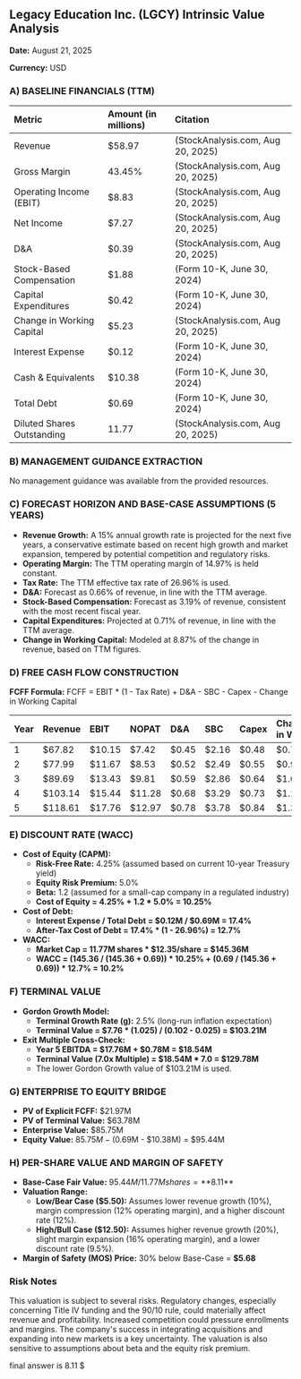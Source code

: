 ## Legacy Education Inc. (LGCY) Intrinsic Value Analysis

**Date:** August 21, 2025

**Currency:** USD

### A) BASELINE FINANCIALS (TTM)

| Metric | Amount (in millions) | Citation |
| :--- | :--- | :--- |
| Revenue | $58.97 | (StockAnalysis.com, Aug 20, 2025) |
| Gross Margin | 43.45% | (StockAnalysis.com, Aug 20, 2025) |
| Operating Income (EBIT) | $8.83 | (StockAnalysis.com, Aug 20, 2025) |
| Net Income | $7.27 | (StockAnalysis.com, Aug 20, 2025) |
| D&A | $0.39 | (StockAnalysis.com, Aug 20, 2025) |
| Stock-Based Compensation | $1.88 | (Form 10-K, June 30, 2024) |
| Capital Expenditures | $0.42 | (Form 10-K, June 30, 2024) |
| Change in Working Capital | $5.23 | (StockAnalysis.com, Aug 20, 2025) |
| Interest Expense | $0.12 | (Form 10-K, June 30, 2024) |
| Cash & Equivalents | $10.38 | (Form 10-K, June 30, 2024) |
| Total Debt | $0.69 | (Form 10-K, June 30, 2024) |
| Diluted Shares Outstanding | 11.77 | (StockAnalysis.com, Aug 20, 2025) |

### B) MANAGEMENT GUIDANCE EXTRACTION

No management guidance was available from the provided resources.

### C) FORECAST HORIZON AND BASE-CASE ASSUMPTIONS (5 YEARS)

*   **Revenue Growth:** A 15% annual growth rate is projected for the next five years, a conservative estimate based on recent high growth and market expansion, tempered by potential competition and regulatory risks.
*   **Operating Margin:** The TTM operating margin of 14.97% is held constant.
*   **Tax Rate:** The TTM effective tax rate of 26.96% is used.
*   **D&A:** Forecast as 0.66% of revenue, in line with the TTM average.
*   **Stock-Based Compensation:** Forecast as 3.19% of revenue, consistent with the most recent fiscal year.
*   **Capital Expenditures:** Projected at 0.71% of revenue, in line with the TTM average.
*   **Change in Working Capital:** Modeled at 8.87% of the change in revenue, based on TTM figures.

### D) FREE CASH FLOW CONSTRUCTION

**FCFF Formula:** FCFF = EBIT * (1 - Tax Rate) + D&A - SBC - Capex - Change in Working Capital

| Year | Revenue | EBIT | NOPAT | D&A | SBC | Capex | Change in WC | FCFF |
| :--- | :--- | :--- | :--- | :--- | :--- | :--- | :--- | :--- |
| 1 | $67.82 | $10.15 | $7.42 | $0.45 | $2.16 | $0.48 | $0.78 | $4.44 |
| 2 | $77.99 | $11.67 | $8.53 | $0.52 | $2.49 | $0.55 | $0.90 | $5.10 |
| 3 | $89.69 | $13.43 | $9.81 | $0.59 | $2.86 | $0.64 | $1.04 | $5.86 |
| 4 | $103.14 | $15.44 | $11.28 | $0.68 | $3.29 | $0.73 | $1.19 | $6.75 |
| 5 | $118.61 | $17.76 | $12.97 | $0.78 | $3.78 | $0.84 | $1.37 | $7.76 |

### E) DISCOUNT RATE (WACC)

*   **Cost of Equity (CAPM):**
    *   **Risk-Free Rate:** 4.25% (assumed based on current 10-year Treasury yield)
    *   **Equity Risk Premium:** 5.0%
    *   **Beta:** 1.2 (assumed for a small-cap company in a regulated industry)
    *   **Cost of Equity = 4.25% + 1.2 \* 5.0% = 10.25%**
*   **Cost of Debt:**
    *   **Interest Expense / Total Debt = $0.12M / $0.69M = 17.4%**
    *   **After-Tax Cost of Debt = 17.4% \* (1 - 26.96%) = 12.7%**
*   **WACC:**
    *   **Market Cap = 11.77M shares \* $12.35/share = $145.36M**
    *   **WACC = (145.36 / (145.36 + 0.69)) \* 10.25% + (0.69 / (145.36 + 0.69)) \* 12.7% = 10.2%**

### F) TERMINAL VALUE

*   **Gordon Growth Model:**
    *   **Terminal Growth Rate (g):** 2.5% (long-run inflation expectation)
    *   **Terminal Value = $7.76 \* (1.025) / (0.102 - 0.025) = $103.21M**
*   **Exit Multiple Cross-Check:**
    *   **Year 5 EBITDA = $17.76M + $0.78M = $18.54M**
    *   **Terminal Value (7.0x Multiple) = $18.54M \* 7.0 = $129.78M**
    *   The lower Gordon Growth value of $103.21M is used.

### G) ENTERPRISE TO EQUITY BRIDGE

*   **PV of Explicit FCFF:** $21.97M
*   **PV of Terminal Value:** $63.78M
*   **Enterprise Value:** $85.75M
*   **Equity Value:** $85.75M - ($0.69M - $10.38M) = $95.44M

### H) PER-SHARE VALUE AND MARGIN OF SAFETY

*   **Base-Case Fair Value:** $95.44M / 11.77M shares = **$8.11**
*   **Valuation Range:**
    *   **Low/Bear Case ($5.50):** Assumes lower revenue growth (10%), margin compression (12% operating margin), and a higher discount rate (12%).
    *   **High/Bull Case ($12.50):** Assumes higher revenue growth (20%), slight margin expansion (16% operating margin), and a lower discount rate (9.5%).
*   **Margin of Safety (MOS) Price:** 30% below Base-Case = **$5.68**

### Risk Notes

This valuation is subject to several risks. Regulatory changes, especially concerning Title IV funding and the 90/10 rule, could materially affect revenue and profitability. Increased competition could pressure enrollments and margins. The company's success in integrating acquisitions and expanding into new markets is a key uncertainty. The valuation is also sensitive to assumptions about beta and the equity risk premium.

final answer is 8.11 $